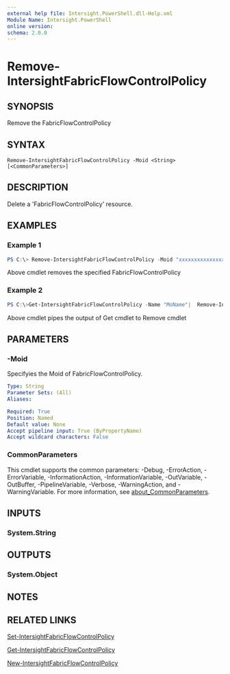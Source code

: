 ```yaml
---
external help file: Intersight.PowerShell.dll-Help.xml
Module Name: Intersight.PowerShell
online version:
schema: 2.0.0
---
```


# Remove-IntersightFabricFlowControlPolicy

## SYNOPSIS
Remove the FabricFlowControlPolicy

## SYNTAX

```
Remove-IntersightFabricFlowControlPolicy -Moid <String> [<CommonParameters>]
```

## DESCRIPTION
Delete a &apos;FabricFlowControlPolicy&apos; resource.

## EXAMPLES

### Example 1
```powershell
PS C:\> Remove-IntersightFabricFlowControlPolicy -Moid "xxxxxxxxxxxxxxxxxxxxxxxxxxx"
```
Above cmdlet removes the specified FabricFlowControlPolicy 

### Example 2
```powershell
PS C:\>Get-IntersightFabricFlowControlPolicy -Name "MoName"|  Remove-IntersightFabricFlowControlPolicy
```
Above cmdlet pipes the output of Get cmdlet to Remove cmdlet

## PARAMETERS

### -Moid
Specifyies the Moid of FabricFlowControlPolicy.

```yaml
Type: String
Parameter Sets: (All)
Aliases:

Required: True
Position: Named
Default value: None
Accept pipeline input: True (ByPropertyName)
Accept wildcard characters: False
```

### CommonParameters
This cmdlet supports the common parameters: -Debug, -ErrorAction, -ErrorVariable, -InformationAction, -InformationVariable, -OutVariable, -OutBuffer, -PipelineVariable, -Verbose, -WarningAction, and -WarningVariable. For more information, see [about_CommonParameters](http://go.microsoft.com/fwlink/?LinkID=113216).

## INPUTS

### System.String

## OUTPUTS

### System.Object
## NOTES

## RELATED LINKS

[Set-IntersightFabricFlowControlPolicy](./Set-IntersightFabricFlowControlPolicy.md)

[Get-IntersightFabricFlowControlPolicy](./Get-IntersightFabricFlowControlPolicy.md)

[New-IntersightFabricFlowControlPolicy](./New-IntersightFabricFlowControlPolicy.md)

